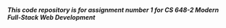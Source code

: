 <h5 class="code-line" data-line-start=2 data-line-end=3 ><a id="This_code_repository_is_for_assignment_number_1_for_CS_6482_Modern_FullStack_Web_Development_2"></a>This code repository is for assignment number 1 for CS 648-2 Modern Full-Stack Web Development</h5>